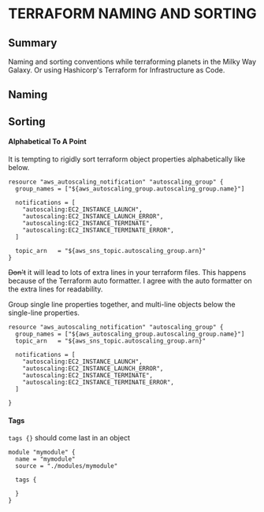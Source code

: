 # TERRAFORM NAMING AND SORTING

## Summary

Naming and sorting conventions while terraforming planets in the Milky Way
Galaxy. Or using Hashicorp's Terraform for Infrastructure as Code.

## Naming

## Sorting

#### Alphabetical To A Point

It is tempting to rigidly sort terraform object properties alphabetically like
below.

```
resource "aws_autoscaling_notification" "autoscaling_group" {
  group_names = ["${aws_autoscaling_group.autoscaling_group.name}"]

  notifications = [
    "autoscaling:EC2_INSTANCE_LAUNCH",
    "autoscaling:EC2_INSTANCE_LAUNCH_ERROR",
    "autoscaling:EC2_INSTANCE_TERMINATE",
    "autoscaling:EC2_INSTANCE_TERMINATE_ERROR",
  ]

  topic_arn   = "${aws_sns_topic.autoscaling_group.arn}"
}
```

~~Don't~~ it will lead to lots of extra lines in your terraform files. This
happens because of the Terraform auto formatter. I agree with the auto
formatter on the extra lines for readability.

Group single line properties together, and multi-line objects below the
single-line properties.

```
resource "aws_autoscaling_notification" "autoscaling_group" {
  group_names = ["${aws_autoscaling_group.autoscaling_group.name}"]
  topic_arn   = "${aws_sns_topic.autoscaling_group.arn}"

  notifications = [
    "autoscaling:EC2_INSTANCE_LAUNCH",
    "autoscaling:EC2_INSTANCE_LAUNCH_ERROR",
    "autoscaling:EC2_INSTANCE_TERMINATE",
    "autoscaling:EC2_INSTANCE_TERMINATE_ERROR",
  ]

}
```

#### Tags

`tags {}` should come last in an object

```hcl
module "mymodule" {
  name = "mymodule"
  source = "./modules/mymodule"

  tags {

  }
}
```
